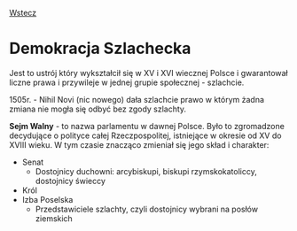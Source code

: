 [Wstecz](../historia.md)

# Demokracja Szlachecka

Jest to ustrój który wykształcił się w XV i XVI wiecznej Polsce i gwarantował liczne prawa i przywileje w jednej grupie społecznej - szlachcie.

1505r. - Nihil Novi (nic nowego) dała szlachcie prawo w którym żadna zmiana nie mogła się odbyć bez zgody szlachty.

**Sejm Walny** - to nazwa parlamentu w dawnej Polsce. Było to zgromadzone decydujące o polityce całej Rzeczpospolitej, istniejące w okresie od XV do XVIII wieku. W tym czasie znacząco zmieniał się jego skład i charakter:

-   Senat
    -   Dostojnicy duchowni: arcybiskupi, biskupi rzymskokatoliccy, dostojnicy świeccy
-   Król
-   Izba Poselska
    -   Przedstawiciele szlachty, czyli dostojnicy wybrani na posłów ziemskich
